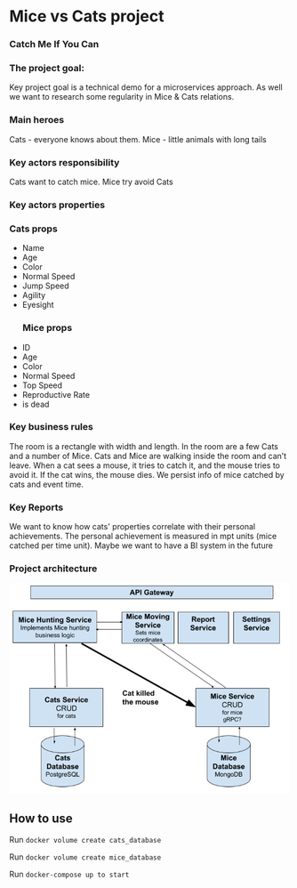 # Mice vs Cats project
### **Catch Me If You Can**
### The project goal:
Key project goal is a technical demo for a microservices approach.
As well we want to research some regularity in Mice & Cats relations.
### Main heroes
Cats - everyone knows about them.
Mice - little animals with long tails
### Key actors responsibility
Cats want to catch mice.
Mice try avoid Cats
### Key actors properties
### Cats props
- Name
- Age
- Color
- Normal Speed
- Jump Speed
- Agility
- Eyesight
  ### Mice props
- ID
- Age
- Color
- Normal Speed
- Top Speed
- Reproductive Rate
- is dead
### Key business rules
The room is a rectangle with width and length.
In the room are a few Cats and a number of Mice.
Cats and Mice are walking inside the room and can’t leave.
When a cat sees a mouse, it tries to catch it, and the mouse tries to avoid it.
If the cat wins, the mouse dies.
We persist info of mice catched by cats and event time.
### Key Reports
We want to know how cats' properties correlate with their personal achievements. The personal
achievement is measured in mpt units (mice catched per time unit).
Maybe we want to have a BI system in the future
### Project architecture
![img.png](resources/project_architectue.png)



## How to use
Run `docker volume create cats_database`

Run `docker volume create mice_database`

Run `docker-compose up to start`


